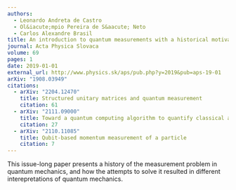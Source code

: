 ```yaml
---
authors:
  - Leonardo Andreta de Castro
  - Ol&iacute;mpio Pereira de S&aacute; Neto
  - Carlos Alexandre Brasil
title: An introduction to quantum measurements with a historical motivation
journal: Acta Physica Slovaca
volume: 69
pages: 1
date: 2019-01-01
external_url: http://www.physics.sk/aps/pub.php?y=2019&pub=aps-19-01
arXiv: "1908.03949"
citations:
  - arXiv: "2204.12470"
    title: Structured unitary matrices and quantum measurement
    citation: 61
  - arXiv: "2111.09000"
    title: Toward a quantum computing algorithm to quantify classical and quantum correlation of system states
    citation: 27
  - arXiv: "2110.11085"
    title: Qubit-based momentum measurement of a particle
    citation: 7
---
```

This issue-long paper presents a history of the measurement problem in quantum
mechanics, and how the attempts to solve it resulted in different interepretations
of quantum mechanics.
